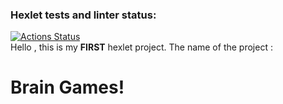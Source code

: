 ### Hexlet tests and linter status:
[![Actions Status](https://github.com/tramacore/java-project-61/actions/workflows/hexlet-check.yml/badge.svg)](https://github.com/tramacore/java-project-61/actions)\
Hello , this is my **FIRST** hexlet project.
The name of the project : 
# Brain Games!
<script async id="asciicast-L8Rqo0z2zbUaNX9c4I7TU2e4J" src="https://asciinema.org/a/L8Rqo0z2zbUaNX9c4I7TU2e4J.js"></script>
